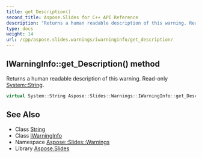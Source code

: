 ```yaml
---
title: get_Description()
second_title: Aspose.Slides for C++ API Reference
description: "Returns a human readable description of this warning. Read-only System::String."
type: docs
weight: 14
url: /cpp/aspose.slides.warnings/iwarninginfo/get_description/
---
```

## IWarningInfo::get_Description() method


Returns a human readable description of this warning. Read-only [System::String](../../../system/string/).

```cpp
virtual System::String Aspose::Slides::Warnings::IWarningInfo::get_Description()=0
```

## See Also

* Class [String](../../system/string/)
* Class [IWarningInfo](./)
* Namespace [Aspose::Slides::Warnings](../)
* Library [Aspose.Slides](../../)
